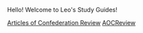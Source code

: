 Hello! Welcome to Leo's Study Guides!

[Articles of Confederation Review](https://github.com/pianoleo1/Leo-s-Study-Guides.github.io/blob/main/ArticlesofConfederationReview-Leo.md)
[AOCReview](StudyGuides/AOCReview.md)

